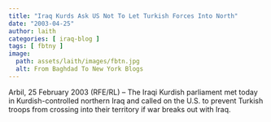```yaml
---
title: "Iraq Kurds Ask US Not To Let Turkish Forces Into North"
date: "2003-04-25"
author: laith
categories: [ iraq-blog ]
tags: [ fbtny ]
image:
  path: assets/laith/images/fbtn.jpg
  alt: From Baghdad To New York Blogs
---
```


Arbil, 25 February 2003 (RFE/RL) – The Iraqi Kurdish parliament met today in Kurdish-controlled northern Iraq and called on the U.S. to prevent Turkish troops from crossing into their territory if war breaks out with Iraq.
